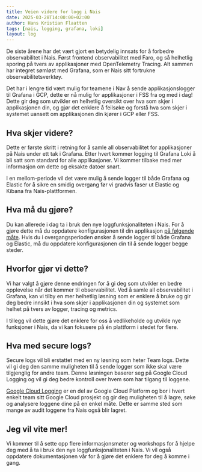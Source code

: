 ```yaml
---
title: Veien videre for logg i Nais
date: 2025-03-28T14:00:00+02:00
author: Hans Kristian Flaatten
tags: [nais, logging, grafana, loki]
layout: log
---
```


De siste årene har det vært gjort en betydelig innsats for å forbedre observabilitet i Nais. Først frontend observabilitet med Faro, og så helhetlig sporing på tvers av applikasjoner med OpenTelemetry Tracing. Alt sammen har integret sømløst med Grafana, som er Nais sitt fortrukne observabilitetsverktøy.

Det har i lengre tid vært mulig for teamene i Nav å sende applikasjonslogger til Grafana i GCP, dette er nå mulig for applikasjoner i FSS fra og med i dag! Dette gir deg som utvikler en helhetlig oversikt over hva som skjer i applikasjonen din, og gjør det enklere å feilsøke og forstå hva som skjer i systemet uansett om applikasjonen din kjører i GCP eller FSS.

## Hva skjer videre?

Dette er første skritt i retning for å samle all observabilitet for applikasjoner på Nais under ett tak i Grafana. Etter hvert kommer logging til Grafana Loki å bli satt som standard for alle applikasjoner. Vi kommer tilbake med mer informasjon om dette og eksakte datoer snart.

I en mellom-periode vil det være mulig å sende logger til både Grafana og Elastic for å sikre en smidig overgang før vi gradvis faser ut Elastic og Kibana fra Nais-plattformen.

## Hva må du gjøre?

Du kan allerede i dag ta i bruk den nye loggfunksjonaliteten i Nais. For å gjøre dette må du oppdatere konfigurasjonen til din applikasjon [på følgende måte](https://docs.nais.io/observability/logging/how-to/loki). Hvis du i overgangsperioden ønsker å sende logger til både Grafana og Elastic, må du oppdatere konfigurasjonen din til å sende logger begge steder.

## Hvorfor gjør vi dette?

Vi har valgt å gjøre denne endringen for å gi deg som utvikler en bedre opplevelse når det kommer til observabilitet. Ved å samle all observabilitet i Grafana, kan vi tilby en mer helhetlig løsning som er enklere å bruke og gir deg bedre innsikt i hva som skjer i applikasjonen din og systemet som helhet på tvers av logger, tracing og metrics.

I tillegg vil dette gjøre det enklere for oss å vedlikeholde og utvikle nye funksjoner i Nais, da vi kan fokusere på én plattform i stedet for flere.

## Hva med secure logs?

Secure logs vil bli erstattet med en ny løsning som heter Team logs. Dette vil gi deg den samme muligheten til å sende logger som ikke skal være tilgjenglig for andre team. Denne løsningen baserer seg på Google Cloud Logging og vil gi deg bedre kontroll over hvem som har tilgang til loggene.

[Google Cloud Logging](https://cloud.google.com/logging) er en del av Google Cloud Platform og bor i hvert enkelt team sitt Google Cloud prosjekt og gir deg muligheten til å lagre, søke og analysere loggene dine på en enkel måte. Dette er samme sted som mange av audit loggene fra Nais også blir lagret.

## Jeg vil vite mer!

Vi kommer til å sette opp flere informasjonsmøter og workshops for å hjelpe deg med å ta i bruk den nye loggfunksjonaliteten i Nais. Vi vil også oppdatere dokumentasjonen vår for å gjøre det enklere for deg å komme i gang.
